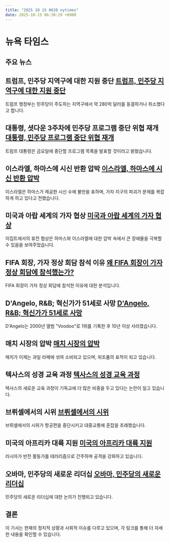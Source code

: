 ```yaml
---
title: "2025 10 15 0638 nytimes"
date: 2025-10-15 06:38:29 +0900
---
```


# 뉴욕 타임스
## 주요 뉴스
## 트럼프, 민주당 지역구에 대한 지원 중단 [트럼프, 민주당 지역구에 대한 지원 중단](https://www.nytimes.com/interactive/2025/10/14/us/trump-grants-democrat-districts-government-shutdown.html)
트럼프 행정부는 민주당이 주도하는 지역구에서 약 280억 달러를 동결하거나 취소했다고 합니다.
## 대통령, 셧다운 3주차에 민주당 프로그램 중단 위협 재개 [대통령, 민주당 프로그램 중단 위협 재개](https://www.nytimes.com/2025/10/14/us/politics/trump-threats-democrats-shutdown.html)
트럼프 대통령은 금요일에 중단할 프로그램 목록을 발표할 것이라고 밝혔습니다.
## 이스라엘, 하마스에 시신 반환 압박 [이스라엘, 하마스에 시신 반환 압박](https://www.nytimes.com/2025/10/14/world/middleeast/israeli-hostages-bodies-hamas.html)
이스라엘은 하마스가 제공한 시신 수에 불만을 표하며, 가자 지구의 파괴가 문제를 복잡하게 하고 있다고 전했습니다.
## 미국과 아랍 세계의 가자 협상 [미국과 아랍 세계의 가자 협상](https://www.nytimes.com/2025/10/14/world/middleeast/us-arab-gaza-deal.html)
이집트에서의 휴전 협상은 하마스와 이스라엘에 대한 압박 속에서 큰 장애물을 극복할 수 있음을 보여주었습니다.
## FIFA 회장, 가자 정상 회담 참석 이유 [왜 FIFA 회장이 가자 정상 회담에 참석했는가?](https://www.nytimes.com/2025/10/14/world/middleeast/gianni-infantino-fifa-trump.html)
FIFA 회장이 가자 정상 회담에 참석한 이유에 대한 분석입니다.
## D'Angelo, R&B; 혁신가가 51세로 사망 [D'Angelo, R&B; 혁신가가 51세로 사망](https://www.nytimes.com/2025/10/14/arts/music/dangelo-dead.html)
D'Angelo는 2000년 앨범 "Voodoo"로 1위를 기록한 후 10년 이상 사라졌습니다.
## 매치 시장의 압박 [매치 시장의 압박](https://www.nytimes.com/2025/10/14/dining/matcha.html)
매치가 이제는 과일 라떼에 섞여 소비되고 있으며, 위조품의 표적이 되고 있습니다.
## 텍사스의 성경 교육 과정 [텍사스의 성경 교육 과정](https://www.nytimes.com/2025/10/14/us/bible-public-school-curriculum-texas.html)
텍사스의 새로운 교육 과정이 기독교에 더 많은 비중을 두고 있다는 논란이 일고 있습니다.
## 브뤼셀에서의 시위 [브뤼셀에서의 시위](https://www.nytimes.com/2025/10/14/world/europe/brussels-protests-pensions.html)
브뤼셀에서의 시위가 항공편을 중단시키고 대중교통에 혼잡을 초래했습니다.
## 미국의 아프리카 대륙 지원 [미국의 아프리카 대륙 지원](https://www.nytimes.com/2025/10/14/world/europe/russia-antiwar-ukraine-terrorism.html)
러시아가 반전 활동가를 테러리즘으로 간주하며 공격을 강화하고 있습니다.
## 오바마, 민주당의 새로운 리더십 [오바마, 민주당의 새로운 리더십](https://www.nytimes.com/2025/10/14/us/politics/supreme-court-alex-jones-defamation.html)
민주당의 새로운 리더십에 대한 논의가 진행되고 있습니다.
## 결론
이 기사는 현재의 정치적 상황과 사회적 이슈를 다루고 있으며, 각 링크를 통해 더 자세한 내용을 확인할 수 있습니다.